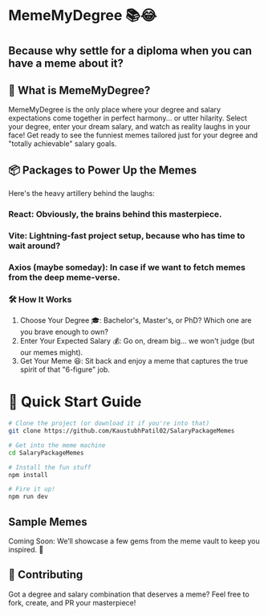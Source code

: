 # MemeMyDegree 📚😂
## Because why settle for a diploma when you can have a meme about it?

## 🧐 What is MemeMyDegree?
MemeMyDegree is the only place where your degree and salary expectations come together in perfect harmony... or utter hilarity. Select your degree, enter your dream salary, and watch as reality laughs in your face! Get ready to see the funniest memes tailored just for your degree and "totally achievable" salary goals.

## 📦 Packages to Power Up the Memes
Here's the heavy artillery behind the laughs:

### React: Obviously, the brains behind this masterpiece.
### Vite: Lightning-fast project setup, because who has time to wait around?
### Axios (maybe someday): In case if we want to fetch memes from the deep meme-verse.
### 🛠 How It Works
1. Choose Your Degree 🎓: Bachelor's, Master's, or PhD? Which one are you brave enough to own?
2. Enter Your Expected Salary 💰: Go on, dream big... we won't judge (but our memes might).
3. Get Your Meme 😆: Sit back and enjoy a meme that captures the true spirit of that "6-figure" job.

# 🚀 Quick Start Guide
```bash
# Clone the project (or download it if you're into that)
git clone https://github.com/KaustubhPatil02/SalaryPackageMemes

# Get into the meme machine
cd SalaryPackageMemes

# Install the fun stuff
npm install

# Fire it up!
npm run dev
```

## Sample Memes
Coming Soon: We’ll showcase a few gems from the meme vault to keep you inspired. 👀

## 🎉 Contributing
Got a degree and salary combination that deserves a meme? Feel free to fork, create, and PR your masterpiece!
